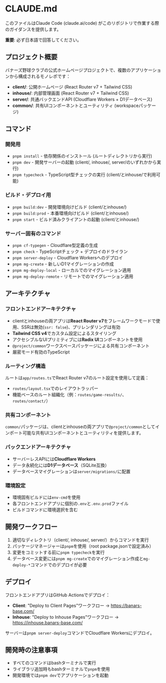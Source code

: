 # CLAUDE.md

このファイルはClaude Code (claude.ai/code) がこのリポジトリで作業する際のガイダンスを提供します。

**重要**: 必ず日本語で回答してください。

## プロジェクト概要

バナーズ野球クラブの公式ホームページプロジェクトで、複数のアプリケーションから構成されるモノレポです：

- **client/**: 公開ホームページ (React Router v7 + Tailwind CSS)
- **inhouse/**: 内部管理画面 (React Router v7 + Tailwind CSS)  
- **server/**: 共通バックエンドAPI (Cloudflare Workers + D1データベース)
- **common/**: 共有UIコンポーネントとユーティリティ (workspaceパッケージ)

## コマンド

### 開発用
- `pnpm install` - 依存関係のインストール (ルートディレクトリから実行)
- `pnpm dev` - 開発サーバーの起動 (client/, inhouse/, server/のいずれかから実行)
- `pnpm typecheck` - TypeScript型チェックの実行 (client/とinhouse/で利用可能)

### ビルド・デプロイ用
- `pnpm build:dev` - 開発環境向けビルド (client/とinhouse/)
- `pnpm build:prod` - 本番環境向けビルド (client/とinhouse/)
- `pnpm start` - ビルド済みクライアントの起動 (client/とinhouse/)

### サーバー固有のコマンド
- `pnpm cf-typegen` - Cloudflare型定義の生成
- `pnpm check` - TypeScriptチェック + デプロイのドライラン
- `pnpm server-deploy` - Cloudflare Workersへのデプロイ
- `pnpm mg-create` - 新しいD1マイグレーションの作成
- `pnpm mg-deploy-local` - ローカルでのマイグレーション適用
- `pnpm mg-deploy-remote` - リモートでのマイグレーション適用

## アーキテクチャ

### フロントエンドアーキテクチャ
- clientとinhouseの両アプリは**React Router v7**をフレームワークモードで使用、SSRは無効(`ssr: false`)、プリレンダリングは有効
- **Tailwind CSS v4**でカスタム設定によるスタイリング
- アクセシブルなUIプリミティブには**Radix UI**コンポーネントを使用
- `@project/common`ワークスペースパッケージによる共有コンポーネント
- 厳密モード有効のTypeScript

### ルーティング構造
ルートは`app/routes.ts`でReact Router v7のルート設定を使用して定義：
- `routes/layout.tsx`でのレイアウトラッパー
- 機能ベースのルート組織化（例：`routes/game-results/`、`routes/contact/`）

### 共有コンポーネント
`common/`パッケージは、clientとinhouseの両アプリで`@project/common`としてインポート可能な共有UIコンポーネントとユーティリティを提供します。

### バックエンドアーキテクチャ
- サーバーレスAPIには**Cloudflare Workers**
- データ永続化には**D1データベース**（SQLite互換）
- データベースマイグレーションは`server/migrations/`に配置

### 環境設定
- 環境固有ビルドには`env-cmd`を使用
- 各フロントエンドアプリに個別の`.env`と`.env.prod`ファイル
- ビルドコマンドに環境選択を含む

## 開発ワークフロー

1. 適切なディレクトリ（client/, inhouse/, server/）からコマンドを実行
2. パッケージマネージャーは`pnpm`を使用（root package.jsonで設定済み）
3. 変更をコミットする前に`pnpm typecheck`を実行
4. データベース変更には`pnpm mg-create`でのマイグレーション作成と`mg-deploy-*`コマンドでのデプロイが必要

## デプロイ

フロントエンドアプリはGitHub Actionsでデプロイ：
- **Client**: "Deploy to Client Pages"ワークフロー → https://banars-base.com/
- **Inhouse**: "Deploy to Inhouse Pages"ワークフロー → https://inhouse.banars-base.com/

サーバーは`pnpm server-deploy`コマンドでCloudflare Workersにデプロイ。

## 開発時の注意事項

- すべてのコマンドはbashターミナルで実行
- ライブラリ追加時もbashターミナルで`pnpm`を使用
- 開発環境では`pnpm dev`でアプリケーションを起動